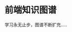 # 前端知识图谱

学习永无止步，图谱不断扩充.....

<a :href="$withBase('/img/web_index.jpg')" target="_blank"><img :src="$withBase('/img/web_index.jpg')"></a>
